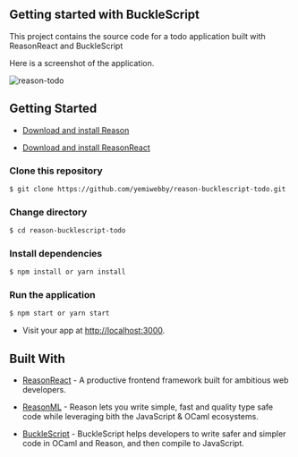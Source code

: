 ## Getting started with BuckleScript

This project contains the source code for a todo application built with ReasonReact and BuckleScript

Here is a screenshot of the application.

![reason-todo](https://user-images.githubusercontent.com/19610753/42197793-6a4168ca-7e7c-11e8-8f5c-38ba21c005ec.gif)


## Getting Started

* [Download and install Reason](https://reasonml.github.io/reason-react/docs/en/installation.html)

* [Download and install ReasonReact](https://reasonml.github.io/reason-react/docs/en/installation.html)


### Clone this repository
```bash
$ git clone https://github.com/yemiwebby/reason-bucklescript-todo.git
```

### Change directory
```bash
$ cd reason-bucklescript-todo
```

### Install dependencies
```bash
$ npm install or yarn install
```

### Run the application
```bash
$ npm start or yarn start
```

* Visit your app at [http://localhost:3000](http://localhost:3000).

## Built With

* [ReasonReact](https://reasonml.github.io/reason-react/) - A productive frontend framework built for ambitious web developers.

* [ReasonML](https://reasonml.github.io/) - Reason lets you write simple, fast and quality type safe code while leveraging bith the JavaScript & OCaml ecosystems.

* [BuckleScript](https://bucklescript.github.io/) - BuckleScript helps developers to write safer and simpler code in OCaml and Reason, and then compile to JavaScript.
